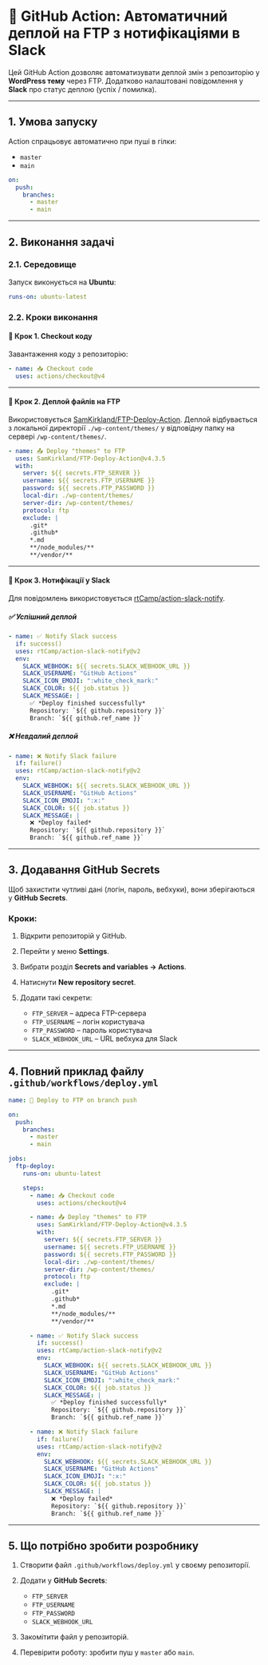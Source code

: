 # 🚀 GitHub Action: Автоматичний деплой на FTP з нотифікаціями в Slack

Цей GitHub Action дозволяє автоматизувати деплой змін з репозиторію у **WordPress тему** через FTP.
Додатково налаштовані повідомлення у **Slack** про статус деплою (успіх / помилка).

---

## 1. Умова запуску

Action спрацьовує автоматично при пуші в гілки:

* `master`
* `main`

```yaml
on:
  push:
    branches:
      - master
      - main
```

---

## 2. Виконання задачі

### 2.1. Середовище

Запуск виконується на **Ubuntu**:

```yaml
runs-on: ubuntu-latest
```

### 2.2. Кроки виконання

#### 🔹 Крок 1. Checkout коду

Завантаження коду з репозиторію:

```yaml
- name: 📥 Checkout code
  uses: actions/checkout@v4
```

---

#### 🔹 Крок 2. Деплой файлів на FTP

Використовується [SamKirkland/FTP-Deploy-Action](https://github.com/SamKirkland/FTP-Deploy-Action).
Деплой відбувається з локальної директорії `./wp-content/themes/` у відповідну папку на сервері `/wp-content/themes/`.

```yaml
- name: 📤 Deploy "themes" to FTP
  uses: SamKirkland/FTP-Deploy-Action@v4.3.5
  with:
    server: ${{ secrets.FTP_SERVER }}
    username: ${{ secrets.FTP_USERNAME }}
    password: ${{ secrets.FTP_PASSWORD }}
    local-dir: ./wp-content/themes/
    server-dir: /wp-content/themes/
    protocol: ftp
    exclude: |
      .git*
      .github*
      *.md
      **/node_modules/**
      **/vendor/**
```

---

#### 🔹 Крок 3. Нотифікації у Slack

Для повідомлень використовується [rtCamp/action-slack-notify](https://github.com/rtCamp/action-slack-notify).

##### ✅ Успішний деплой

```yaml
- name: ✅ Notify Slack success
  if: success()
  uses: rtCamp/action-slack-notify@v2
  env:
    SLACK_WEBHOOK: ${{ secrets.SLACK_WEBHOOK_URL }}
    SLACK_USERNAME: "GitHub Actions"
    SLACK_ICON_EMOJI: ":white_check_mark:"
    SLACK_COLOR: ${{ job.status }}
    SLACK_MESSAGE: |
      ✅ *Deploy finished successfully*
      Repository: `${{ github.repository }}`
      Branch: `${{ github.ref_name }}`
```

##### ❌ Невдалий деплой

```yaml
- name: ❌ Notify Slack failure
  if: failure()
  uses: rtCamp/action-slack-notify@v2
  env:
    SLACK_WEBHOOK: ${{ secrets.SLACK_WEBHOOK_URL }}
    SLACK_USERNAME: "GitHub Actions"
    SLACK_ICON_EMOJI: ":x:"
    SLACK_COLOR: ${{ job.status }}
    SLACK_MESSAGE: |
      ❌ *Deploy failed*
      Repository: `${{ github.repository }}`
      Branch: `${{ github.ref_name }}`
```

---

## 3. Додавання GitHub Secrets

Щоб захистити чутливі дані (логін, пароль, вебхуки), вони зберігаються у **GitHub Secrets**.

### Кроки:

1. Відкрити репозиторій у GitHub.
2. Перейти у меню **Settings**.
3. Вибрати розділ **Secrets and variables → Actions**.
4. Натиснути **New repository secret**.
5. Додати такі секрети:

   * `FTP_SERVER` – адреса FTP-сервера
   * `FTP_USERNAME` – логін користувача
   * `FTP_PASSWORD` – пароль користувача
   * `SLACK_WEBHOOK_URL` – URL вебхука для Slack

---

## 4. Повний приклад файлу `.github/workflows/deploy.yml`

```yaml
name: 🚀 Deploy to FTP on branch push

on:
  push:
    branches:
      - master
      - main

jobs:
  ftp-deploy:
    runs-on: ubuntu-latest

    steps:
      - name: 📥 Checkout code
        uses: actions/checkout@v4

      - name: 📤 Deploy "themes" to FTP
        uses: SamKirkland/FTP-Deploy-Action@v4.3.5
        with:
          server: ${{ secrets.FTP_SERVER }}
          username: ${{ secrets.FTP_USERNAME }}
          password: ${{ secrets.FTP_PASSWORD }}
          local-dir: ./wp-content/themes/
          server-dir: /wp-content/themes/
          protocol: ftp
          exclude: |
            .git*
            .github*
            *.md
            **/node_modules/**
            **/vendor/**

      - name: ✅ Notify Slack success
        if: success()
        uses: rtCamp/action-slack-notify@v2
        env:
          SLACK_WEBHOOK: ${{ secrets.SLACK_WEBHOOK_URL }}
          SLACK_USERNAME: "GitHub Actions"
          SLACK_ICON_EMOJI: ":white_check_mark:"
          SLACK_COLOR: ${{ job.status }}
          SLACK_MESSAGE: |
            ✅ *Deploy finished successfully*
            Repository: `${{ github.repository }}`
            Branch: `${{ github.ref_name }}`

      - name: ❌ Notify Slack failure
        if: failure()
        uses: rtCamp/action-slack-notify@v2
        env:
          SLACK_WEBHOOK: ${{ secrets.SLACK_WEBHOOK_URL }}
          SLACK_USERNAME: "GitHub Actions"
          SLACK_ICON_EMOJI: ":x:"
          SLACK_COLOR: ${{ job.status }}
          SLACK_MESSAGE: |
            ❌ *Deploy failed*
            Repository: `${{ github.repository }}`
            Branch: `${{ github.ref_name }}`
```

---

## 5. Що потрібно зробити розробнику

1. Створити файл `.github/workflows/deploy.yml` у своєму репозиторії.
2. Додати у **GitHub Secrets**:

   * `FTP_SERVER`
   * `FTP_USERNAME`
   * `FTP_PASSWORD`
   * `SLACK_WEBHOOK_URL`
3. Закомітити файл у репозиторій.
4. Перевірити роботу: зробити пуш у `master` або `main`.
